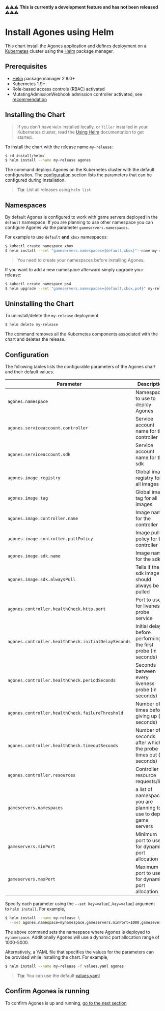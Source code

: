 ⚠️⚠️⚠️ **This is currently a development feature and has not been released** ⚠️⚠️⚠️

# Install Agones using Helm

This chart install the Agones application and defines deployment on a [Kubernetes](http://kubernetes.io) cluster using the [Helm](https://helm.sh) package manager.

## Prerequisites

- [Helm](https://docs.helm.sh/helm/) package manager 2.8.0+
- Kubernetes 1.9+
- Role-based access controls (RBAC) activated
- MutatingAdmissionWebhook admission controller activated, see [recommendation](https://kubernetes.io/docs/admin/admission-controllers/#is-there-a-recommended-set-of-admission-controllers-to-use)

## Installing the Chart

> If you don't have `Helm` installed locally, or `Tiller` installed in your Kubernetes cluster, read the [Using Helm](https://docs.helm.sh/using_helm/) documentation to get started.

To install the chart with the release name `my-release`:

```bash
$ cd install/helm/
$ helm install --name my-release agones
```

The command deploys Agones on the Kubernetes cluster with the default configuration. The [configuration](#configuration) section lists the parameters that can be configured during installation.


> **Tip**: List all releases using `helm list`

## Namespaces

By default Agones is configured to work with game servers deployed in the `default` namespace. If you are planning to use other namespace you can configure Agones via the parameter `gameservers.namespaces`.

For example to use `default` **and** `xbox` namespaces:

```bash
$ kubectl create namespace xbox
$ helm install --set "gameservers.namespaces={default,xbox}"--name my-release agones
```

> You need to create your namespaces before installing Agones.

If you want to add a new namespace afterward simply upgrade your release:

```bash
$ kubectl create namespace ps4
$ helm upgrade --set "gameservers.namespaces={default,xbox,ps4}" my-release agones
```

## Uninstalling the Chart

To uninstall/delete the `my-release` deployment:

```bash
$ helm delete my-release
```

The command removes all the Kubernetes components associated with the chart and deletes the release.

## Configuration

The following tables lists the configurable parameters of the Agones chart and their default values.

| Parameter                            | Description                                                     | Default                    |
| ------------------------------------ | ----------------------------------------------------------------| ---------------------------|
| `agones.namespace`                          | Namespace to use to deploy Agones                                     | `agones-system`            |
| `agones.serviceaccount.controller`          | Service account name for the controller                         | `agones-controller`        |
| `agones.serviceaccount.sdk`                 | Service account name for the sdk                                | `agones-sdk`               |
| `agones.image.registry`                     | Global image registry for all images                            | `gcr.io/agones-images`     |
| `agones.image.tag`                          | Global image tag for all images                                 | `0.2`                      |
| `agones.image.controller.name`              | Image name for the controller                                   | `agones-controller`        |
| `agones.image.controller.pullPolicy`        | Image pull policy for the controller                            | `IfNotPresent`             |
| `agones.image.sdk.name`                     | Image name for the sdk                                          | `agones-sdk`               |
| `agones.image.sdk.alwaysPull`               | Tells if the sdk image should always be pulled                  | `false`                    |
| `agones.controller.healthCheck.http.port`              | Port to use for liveness probe service                          | `8080`                     |
| `agones.controller.healthCheck.initialDelaySeconds`    | Initial delay before performing the first probe (in seconds)    | `3`                        |
| `agones.controller.healthCheck.periodSeconds`          | Seconds between every liveness probe (in seconds)               | `3`                        |
| `agones.controller.healthCheck.failureThreshold`       | Number of times before giving up (in seconds)                   | `3`                        |
| `agones.controller.healthCheck.timeoutSeconds`         | Number of seconds after which the probe times out (in seconds)  | `1`                        |
| `agones.controller.resources`  | Controller resource requests/limit | `{}`
| `gameservers.namespaces`                         | a list of namespaces you are planning to use to deploy game servers | `["defaut"]` |
| `gameservers.minPort`                            | Minimum port to use for dynamic port allocation                 | `7000`                     |
| `gameservers.maxPort`                            | Maximum port to use for dynamic port allocation                 | `8000`                     |

Specify each parameter using the `--set key=value[,key=value]` argument to `helm install`. For example,

```bash
$ helm install --name my-release \
  --set agones.namespace=mynamespace,gameservers.minPort=1000,gamesevers.maxPort=5000 agones
```

The above command sets the namespace where Agones is deployed to `mynamespace`. Additionally Agones will use a dynamic port allocation range of 1000-5000.

Alternatively, a YAML file that specifies the values for the parameters can be provided while installing the chart. For example,

```bash
$ helm install --name my-release -f values.yaml agones
```

> **Tip**: You can use the default [values.yaml](agones/values.yaml)

## Confirm Agones is running

To confirm Agones is up and running, [go to the next section](../../docs/installing_agones.md#confirming-agones-started-successfully)
